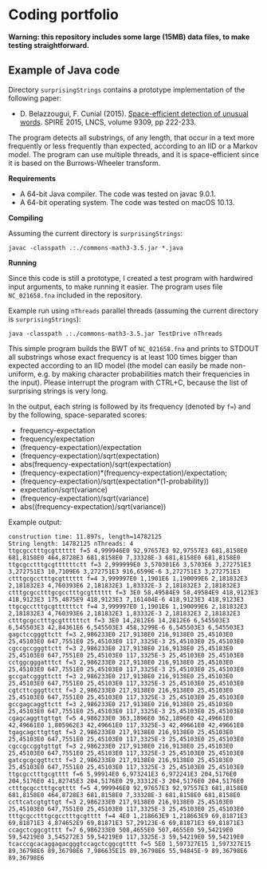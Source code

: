 Coding portfolio
=========

**Warning: this repository includes some large (15MB) data files, to make testing straightforward.**

Example of Java code
------------

Directory `surprisingStrings` contains a prototype implementation of the following paper:

* D. Belazzougui, F. Cunial (2015). [Space-efficient detection of unusual words](https://link.springer.com/chapter/10.1007/978-3-319-23826-5_22). SPIRE 2015, LNCS, volume 9309, pp 222-233.

The program detects all substrings, of any length, that occur in a text more frequently or less frequently than expected, according to an IID or a Markov model. The program can use multiple threads, and it is space-efficient since it is based on the Burrows-Wheeler transform.

**Requirements**

* A 64-bit Java compiler. The code was tested on javac 9.0.1.
* A 64-bit operating system. The code was tested on macOS 10.13.

**Compiling**

Assuming the current directory is `surprisingStrings`:

```
javac -classpath .:./commons-math3-3.5.jar *.java
```

**Running**

Since this code is still a prototype, I created a test program with hardwired input arguments, to make running it easier. The program uses file `NC_021658.fna` included in the repository. 

Example run using `nThreads` parallel threads (assuming the current directory is `surprisingStrings`):
```
java -classpath .:./commons-math3-3.5.jar TestDrive nThreads
```

This simple program builds the BWT of `NC_021658.fna` and prints to STDOUT all substrings whose exact frequency is at least 100 times bigger than expected according to an IID model (the model can easily be made non-uniform, e.g. by making character probabilities match their frequencies in the input). Please interrupt the program with CTRL+C, because the list of surprising strings is very long.

In the output, each string is followed by its frequency (denoted by `f=`) and by the following, space-separated scores:
* frequency-expectation
* frequency/expectation
* (frequency-expectation)/expectation
* (frequency-expectation)/sqrt(expectation)
* abs(frequency-expectation)/sqrt(expectation)
* (frequency-expectation)*(frequency-expectation)/expectation;
* (frequency-expectation)/sqrt(expectation*(1-probability))
* expectation/sqrt(variance)
* (frequency-expectation)/sqrt(variance)
* abs((frequency-expectation)/sqrt(variance))

Example output:
```
construction time: 11.897s, length=14782125
String length: 14782125 nThreads: 4
ttgcgcctttgcgtttttt f=5 4,999946E0 92,97657E3 92,97557E3 681,8158E0 681,8158E0 464,8728E3 681,8158E0 7,33328E-3 681,8158E0 681,8158E0 
ttgcgcctttgcgttttttctt f=3 2,999999E0 3,570301E6 3,5703E6 3,272751E3 3,272751E3 10,7109E6 3,272751E3 916,6599E-6 3,272751E3 3,272751E3 
ctttgcgcctttgcgtttttt f=4 3,999997E0 1,1901E6 1,190099E6 2,181832E3 2,181832E3 4,760393E6 2,181832E3 1,83332E-3 2,181832E3 2,181832E3 
ctttgcgcctttgcgcctttgcgtttttt f=3 3E0 58,49584E9 58,49584E9 418,9123E3 418,9123E3 175,4875E9 418,9123E3 7,161404E-6 418,9123E3 418,9123E3 
ttgcgcctttgcgttttttct f=4 3,999997E0 1,1901E6 1,190099E6 2,181832E3 2,181832E3 4,760393E6 2,181832E3 1,83332E-3 2,181832E3 2,181832E3 
ctttgcgcctttgcgttttttct f=3 3E0 14,2812E6 14,2812E6 6,545503E3 6,545503E3 42,84361E6 6,545503E3 458,3299E-6 6,545503E3 6,545503E3 
gagctccgggttctt f=3 2,986233E0 217,9138E0 216,9138E0 25,45103E0 25,45103E0 647,7551E0 25,45103E0 117,3325E-3 25,45103E0 25,45103E0 
cgccgccgggttctt f=3 2,986233E0 217,9138E0 216,9138E0 25,45103E0 25,45103E0 647,7551E0 25,45103E0 117,3325E-3 25,45103E0 25,45103E0 
cctggcgggatttct f=3 2,986233E0 217,9138E0 216,9138E0 25,45103E0 25,45103E0 647,7551E0 25,45103E0 117,3325E-3 25,45103E0 25,45103E0 
gccgatcgggttctt f=3 2,986233E0 217,9138E0 216,9138E0 25,45103E0 25,45103E0 647,7551E0 25,45103E0 117,3325E-3 25,45103E0 25,45103E0 
cgtcttcgggttctt f=3 2,986233E0 217,9138E0 216,9138E0 25,45103E0 25,45103E0 647,7551E0 25,45103E0 117,3325E-3 25,45103E0 25,45103E0 
gccgagcaggttctt f=3 2,986233E0 217,9138E0 216,9138E0 25,45103E0 25,45103E0 647,7551E0 25,45103E0 117,3325E-3 25,45103E0 25,45103E0 
cgagcaggttgttgt f=5 4,986233E0 363,1896E0 362,1896E0 42,49661E0 42,49661E0 1,805962E3 42,49661E0 117,3325E-3 42,49661E0 42,49661E0 
tgagcagcttgttgt f=3 2,986233E0 217,9138E0 216,9138E0 25,45103E0 25,45103E0 647,7551E0 25,45103E0 117,3325E-3 25,45103E0 25,45103E0 
cgccgccggtgttgt f=3 2,986233E0 217,9138E0 216,9138E0 25,45103E0 25,45103E0 647,7551E0 25,45103E0 117,3325E-3 25,45103E0 25,45103E0 
gatcgcgcggttctt f=3 2,986233E0 217,9138E0 216,9138E0 25,45103E0 25,45103E0 647,7551E0 25,45103E0 117,3325E-3 25,45103E0 25,45103E0 
ttgcgcctttgcgtttt f=6 5,99914E0 6,973241E3 6,972241E3 204,5176E0 204,5176E0 41,82745E3 204,5176E0 29,33312E-3 204,5176E0 204,5176E0 
ctttgcgcctttgcgtttt f=5 4,999946E0 92,97657E3 92,97557E3 681,8158E0 681,8158E0 464,8728E3 681,8158E0 7,33328E-3 681,8158E0 681,8158E0 
ccttcatcgtgttgt f=3 2,986233E0 217,9138E0 216,9138E0 25,45103E0 25,45103E0 647,7551E0 25,45103E0 117,3325E-3 25,45103E0 25,45103E0 
tttgcgcctttgcgcctttgcgtttt f=4 4E0 1,218663E9 1,218663E9 69,81871E3 69,81871E3 4,874652E9 69,81871E3 57,29123E-6 69,81871E3 69,81871E3 
ccagctcggcgtttt f=7 6,986233E0 508,4655E0 507,4655E0 59,54219E0 59,54219E0 3,545272E3 59,54219E0 117,3325E-3 59,54219E0 59,54219E0 
tcacccgcacaggagacgggtccagctcggcgtttt f=5 5E0 1,597327E15 1,597327E15 89,36798E6 89,36798E6 7,986635E15 89,36798E6 55,94845E-9 89,36798E6 89,36798E6 
```
